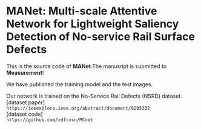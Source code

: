 # MANet: Multi-scale Attentive Network for Lightweight Saliency Detection of No-service Rail Surface Defects
This is the source code of **MANet**.The manusript is submitted to **Measurement**!

We have published the training model and the test images.  

Our network is trained on the No-Service Rail Defects (NSRD) dataset.  
[dataset paper]  
    `https://ieeexplore.ieee.org/abstract/document/9285332`  
[dataset code]  
    `https://github.com/zdfcvsn/MCnet`  
